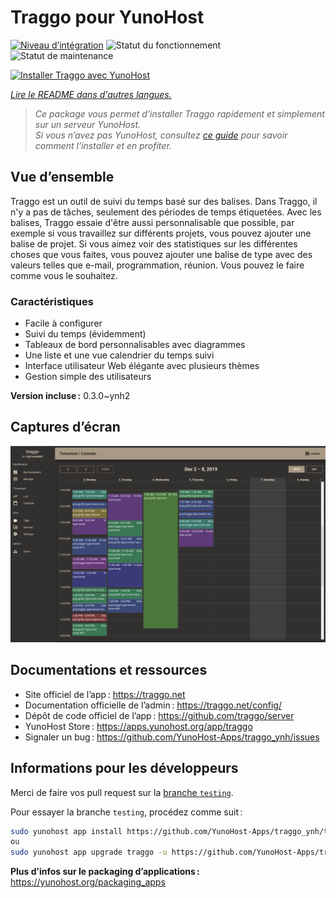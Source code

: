 <!--
Nota bene : ce README est automatiquement généré par <https://github.com/YunoHost/apps/tree/master/tools/readme_generator>
Il NE doit PAS être modifié à la main.
-->

# Traggo pour YunoHost

[![Niveau d’intégration](https://dash.yunohost.org/integration/traggo.svg)](https://dash.yunohost.org/appci/app/traggo) ![Statut du fonctionnement](https://ci-apps.yunohost.org/ci/badges/traggo.status.svg) ![Statut de maintenance](https://ci-apps.yunohost.org/ci/badges/traggo.maintain.svg)

[![Installer Traggo avec YunoHost](https://install-app.yunohost.org/install-with-yunohost.svg)](https://install-app.yunohost.org/?app=traggo)

*[Lire le README dans d'autres langues.](./ALL_README.md)*

> *Ce package vous permet d’installer Traggo rapidement et simplement sur un serveur YunoHost.*  
> *Si vous n’avez pas YunoHost, consultez [ce guide](https://yunohost.org/install) pour savoir comment l’installer et en profiter.*

## Vue d’ensemble

Traggo est un outil de suivi du temps basé sur des balises. Dans Traggo, il n'y a pas de tâches, seulement des périodes de temps étiquetées. Avec les balises, Traggo essaie d'être aussi personnalisable que possible, par exemple si vous travaillez sur différents projets, vous pouvez ajouter une balise de projet. Si vous aimez voir des statistiques sur les différentes choses que vous faites, vous pouvez ajouter une balise de type avec des valeurs telles que e-mail, programmation, réunion. Vous pouvez le faire comme vous le souhaitez.

### Caractéristiques

- Facile à configurer
- Suivi du temps (évidemment)
- Tableaux de bord personnalisables avec diagrammes
- Une liste et une vue calendrier du temps suivi
- Interface utilisateur Web élégante avec plusieurs thèmes
- Gestion simple des utilisateurs

**Version incluse :** 0.3.0~ynh2

## Captures d’écran

![Capture d’écran de Traggo](./doc/screenshots/traggo_calendar.png)

## Documentations et ressources

- Site officiel de l’app : <https://traggo.net>
- Documentation officielle de l’admin : <https://traggo.net/config/>
- Dépôt de code officiel de l’app : <https://github.com/traggo/server>
- YunoHost Store : <https://apps.yunohost.org/app/traggo>
- Signaler un bug : <https://github.com/YunoHost-Apps/traggo_ynh/issues>

## Informations pour les développeurs

Merci de faire vos pull request sur la [branche `testing`](https://github.com/YunoHost-Apps/traggo_ynh/tree/testing).

Pour essayer la branche `testing`, procédez comme suit :

```bash
sudo yunohost app install https://github.com/YunoHost-Apps/traggo_ynh/tree/testing --debug
ou
sudo yunohost app upgrade traggo -u https://github.com/YunoHost-Apps/traggo_ynh/tree/testing --debug
```

**Plus d’infos sur le packaging d’applications :** <https://yunohost.org/packaging_apps>
